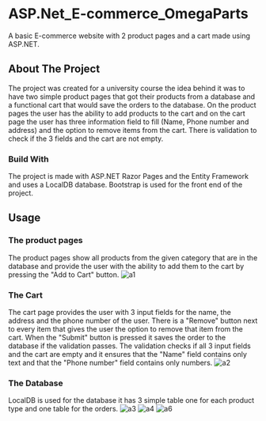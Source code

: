 # ASP.Net_E-commerce_OmegaParts
A basic E-commerce website with 2 product pages and a cart made using ASP.NET.
## About The Project
The project was created for a university course the idea behind it was to have two simple product pages that got their products from a database and a functional cart that would save the orders to the database. On the product pages the user has the ability to add products to the cart and on the cart page the user has three information field to fill (Name, Phone number and address) and the option to remove items from the cart. There is validation to check if the 3 fields and the cart are not empty.
### Build With
The project is made with ASP.NET Razor Pages and the Entity Framework and uses a LocalDB database. Bootstrap is used for the front end of the project.
## Usage
### The product pages
The product pages show all products from the given category that are in the database and provide the user with the ability to add them to the cart by pressing the "Add to Cart" button.
![a1](https://user-images.githubusercontent.com/95367525/186520126-f6513a76-44ac-463e-a136-74b0271bf721.PNG)
### The Cart
The cart page provides the user with 3 input fields for the name, the address and the phone number of the user. There is a "Remove" button next to every item that gives the user the option to remove that item from the cart. When the "Submit" button is pressed it saves the order to the database if the validation passes. The validation checks if all 3 input fields and the cart are empty and it ensures that the "Name" field contains only text and that the "Phone number" field contains only numbers.
![a2](https://user-images.githubusercontent.com/95367525/186522739-7c2013ab-6130-4367-9a3d-5c03579c10ee.PNG)
### The Database
LocalDB is used for the database it has 3 simple table one for each product type and one table for the orders.
![a3](https://user-images.githubusercontent.com/95367525/186523619-f2064c28-197b-4165-a39d-73853999d6dc.PNG)
![a4](https://user-images.githubusercontent.com/95367525/186523636-841837f6-768b-4801-9649-9b7511d0ae1a.PNG)
![a6](https://user-images.githubusercontent.com/95367525/186523782-e122c6f8-bfb9-4e78-aa98-c856e00f914e.PNG)
